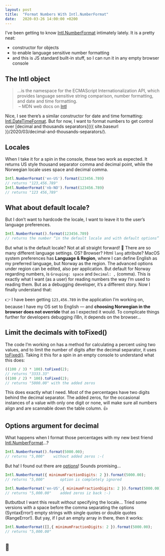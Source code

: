 ```yaml
---
layout: post
title:  "Format Numbers With Intl.NumberFormat"
date:   2020-03-26 14:00:00 +0200
---
```


I’ve been getting to know [Intl.NumberFormat](https://developer.mozilla.org/en-US/docs/Web/JavaScript/Reference/Global_Objects/NumberFormat) intimately lately. It is a pretty neat:

* constructor for objects
* to enable language sensitive number formatting
* and this is JS standard built-in stuff, so I can run it in any empty browser console


## The Intl object

> …is the namespace for the ECMAScript Internationalization API, which provides language sensitive string comparison, number formatting, and date and time formatting.
<br>&nbsp;– MDN web docs on [Intl](https://developer.mozilla.org/en-US/docs/Web/JavaScript/Reference/Global_Objects/Intl)

Nice, I see there’s a similar constructor for date and time formatting: [Intl.DateTimeFormat](https://developer.mozilla.org/en-US/docs/Web/JavaScript/Reference/Global_Objects/DateTimeFormat). But for now, I want to format numbers to get control over [decimal and thousands separators]({{ site.baseurl }}/2020/03/decimal-and-thousands-separators/).


## Locales

When I take it for a spin in the console, these two work as expected. It returns US style thousand separator comma and decimal point, while the Norwegian locale uses space and decimal comma.

```js
Intl.NumberFormat('en-US').format(123456.789)
// returns "123,456.789"
Intl.NumberFormat('nb-NO').format(123456.789)
// returns "123 456,789"
```


## What about default locale?

But I don’t want to hardcode the locale, I want to leave it to the user’s language preferences.

```js
Intl.NumberFormat().format(123456.789)
// returns the number “in the default locale and with default options”
```

But what is the default locale? Not at all straight forward! 🤯 There are so many different language settings. OS? Browser? Html `lang` attribute? MacOS system preferences has **Language & Region**, where I can define English as my preferred language, but Norway as the region. The advanced options under region can be edited, also per application. But default for Norway regarding numbers, is `Grouping: space` and `Decimal: ,` (comma). This is exactly what I want (as a user) for reading numbers the way I’m used to reading them. But as a debugging developer, it’s a different story. Now I finally understand that:

👉 I have been getting `123,456.789` in the application I’m working on, because I have my OS set to English — and **choosing Norwegian in the browser does not override** that as I expected it would. To complicate things further for developers debugging i18n, it depends on the browser…

## Limit the decimals with toFixed()

The code I’m working on has a method for calculating a percent using two values, and to limit the number of digits after the decimal separator, it uses [toFixed()](https://developer.mozilla.org/en-US/docs/Web/JavaScript/Reference/Global_Objects/Number/toFixed). Taking it this for a spin in an empty console to understand what this does:

```js
((100 / 3) * 100).toFixed(2);
// returns "3333.33"
((100 / 2) * 100).toFixed(2);
// returns "5000.00" with the added zeros
```

This does exactly what I need. Most of the percentages have two digits behind the decimal separator. The added zeros, for the occasional instances of a value with only one digit or none, will make sure all numbers align and are scannable down the table column. 👍

## Options argument for decimal

What happens when I format those percentages with my new best friend [Intl.NumberFormat](https://developer.mozilla.org/en-US/docs/Web/JavaScript/Reference/Global_Objects/NumberFormat)…?

```js
Intl.NumberFormat().format(5000.00);
// returns "5,000"    without added zeros :-(
```

But ha! I found out there are [options](https://tc39.es/ecma402/#numberformat-objects)! Sounds promising…

```js
Intl.NumberFormat({ minimumFractionDigits: 2 }).format(5000.00);
// returns "5,000"       option is completely ignored

Intl.NumberFormat('en-US',{ minimumFractionDigits: 2 }).format(5000.00);
// returns "5,000.00"    added zeros iz back :-)
```
Butbutbut I want this result _without_ specifying the locale… Tried some versions with a space before the comma separating the options (SyntaxError!) empty strings with single quotes or double quotes (RangeError!). But yay, if I put an empty array in there, then it works:

```js
Intl.NumberFormat([],{ minimumFractionDigits: 2 }).format(5000.00);
// returns "5,000.00"
```

## 🥳
